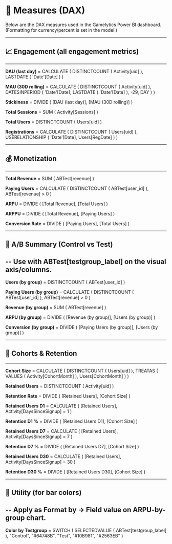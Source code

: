 # 🧠 Measures (DAX)

Below are the DAX measures used in the Gamelytics Power BI dashboard.
(Formatting for currency/percent is set in the model.)

------------------------------------------------------------
## 📈 Engagement (all engagement metrics)
------------------------------------------------------------
**DAU (last day)** =
CALCULATE (
    DISTINCTCOUNT ( Activity[uid] ),
    LASTDATE ( 'Date'[Date] )
)

**MAU (30D rolling)** =
CALCULATE (
    DISTINCTCOUNT ( Activity[uid] ),
    DATESINPERIOD ( 'Date'[Date], LASTDATE ( 'Date'[Date] ), -29, DAY )
)

**Stickiness** =
DIVIDE ( [DAU (last day)], [MAU (30D rolling)] )

**Total Sessions** =
SUM ( Activity[Sessions] )

**Total Users** =
DISTINCTCOUNT ( Users[uid] )

**Registrations** =
CALCULATE (
    DISTINCTCOUNT ( Users[uid] ),
    USERELATIONSHIP ( 'Date'[Date], Users[RegDate] )
)

------------------------------------------------------------
## 💰 Monetization
------------------------------------------------------------

**Total Revenue** =
SUM ( ABTest[revenue] )

**Paying Users** =
CALCULATE ( DISTINCTCOUNT ( ABTest[user_id] ), ABTest[revenue] > 0 )

**ARPU** =
DIVIDE ( [Total Revenue], [Total Users] )

**ARPPU** =
DIVIDE ( [Total Revenue], [Paying Users] )

**Conversion Rate** =
DIVIDE ( [Paying Users], [Total Users] )

------------------------------------------------------------
## 🧪 A/B Summary (Control vs Test)
-- Use with ABTest[testgroup_label] on the visual axis/columns.
------------------------------------------------------------

**Users (by group)** =
DISTINCTCOUNT ( ABTest[user_id] )

**Paying Users (by group)** =
CALCULATE ( DISTINCTCOUNT ( ABTest[user_id] ), ABTest[revenue] > 0 )

**Revenue (by group)** =
SUM ( ABTest[revenue] )

**ARPU (by group)** =
DIVIDE ( [Revenue (by group)], [Users (by group)] )

**Conversion (by group)** =
DIVIDE ( [Paying Users (by group)], [Users (by group)] )

------------------------------------------------------------
## 🔁 Cohorts & Retention
------------------------------------------------------------

**Cohort Size** =
CALCULATE (
    DISTINCTCOUNT ( Users[uid] ),
    TREATAS ( VALUES ( Activity[CohortMonth] ), Users[CohortMonth] )
)

**Retained Users** =
DISTINCTCOUNT ( Activity[uid] )

**Retention Rate** =
DIVIDE ( [Retained Users], [Cohort Size] )

**Retained Users D1** =
CALCULATE ( [Retained Users], Activity[DaysSinceSignup] = 1 )

**Retention D1 %** =
DIVIDE ( [Retained Users D1], [Cohort Size] )

**Retained Users D7** =
CALCULATE ( [Retained Users], Activity[DaysSinceSignup] = 7 )

**Retention D7 %** =
DIVIDE ( [Retained Users D7], [Cohort Size] )

**Retained Users D30** =
CALCULATE ( [Retained Users], Activity[DaysSinceSignup] = 30 )

**Retention D30 %** =
DIVIDE ( [Retained Users D30], [Cohort Size] )

------------------------------------------------------------
## 🎨 Utility (for bar colors)
-- Apply as Format by → Field value on ARPU-by-group chart.
------------------------------------------------------------

**Color by Testgroup** =
SWITCH (
    SELECTEDVALUE ( ABTest[testgroup_label] ),
    "Control", "#64748B",
    "Test",    "#10B981",
    "#2563EB"
)
